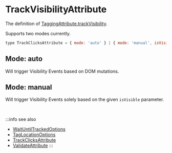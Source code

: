 # TrackVisibilityAttribute

The definition of [TaggingAttribute.trackVisibility](/tracking/browser/api-reference/definitions/TaggingAttribute.md#taggingattributetrackvisibility).

Supports two modes currently. 

```jsx
type TrackClicksAttribute = { mode: 'auto' } | { mode: 'manual', isVisible: boolean };
```

## Mode: auto
Will trigger Visibility Events based on DOM mutations.


## Mode: manual
Will trigger Visibility Events solely based on the given `isVisible` parameter.

<br />

:::info see also
- [WaitUntilTrackedOptions](/tracking/browser/api-reference/definitions/WaitUntilTrackedOptions.md)
- [TagLocationOptions](/tracking/browser/api-reference/definitions/TagLocationOptions.md)
- [TrackClicksAttribute](/tracking/browser/api-reference/definitions/TrackClicksAttribute.md)
- [ValidateAttribute](/tracking/browser/api-reference/definitions/ValidateAttribute.md)
:::
